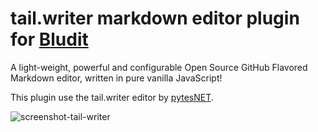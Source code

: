 # tail.writer markdown editor plugin for [Bludit](https://www.bludit.com)
A light-weight, powerful and configurable Open Source GitHub Flavored Markdown editor, written in pure vanilla JavaScript!

This plugin use the tail.writer editor by [pytesNET](https://github.pytes.net/tail.writer).

![screenshot-tail-writer](https://raw.githubusercontent.com/bludit-plugins/tail.writer/master/screenshot.png)
